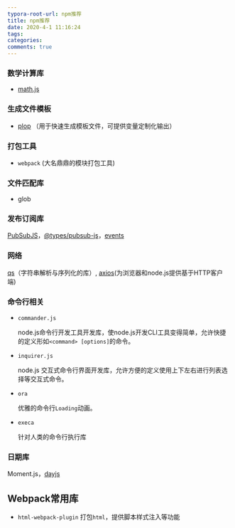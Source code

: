 ```yaml
---
typora-root-url: npm推荐
title: npm推荐
date: 2020-4-1 11:16:24
tags:
categories: 
comments: true
---
```


### 数学计算库

* [math.js](https://www.npmjs.com/package/mathjs)

### 生成文件模板

* [plop](https://www.npmjs.com/package/plop) （用于快速生成模板文件，可提供变量定制化输出）

### 打包工具

* `webpack` (大名鼎鼎的模块打包工具)

### 文件匹配库

* glob

### 发布订阅库

[PubSubJS](https://github.com/mroderick/PubSubJS)，[@types/pubsub-js](https://www.npmjs.com/package/@types/pubsub-js)，[events](https://github.com/Gozala/events)

### 网络

[qs](https://www.npmjs.com/package/qs)（字符串解析与序列化的库）,  [axios](https://www.npmjs.com/package/axios)(为浏览器和node.js提供基于HTTP客户端)

### 命令行相关

* `commander.js`

  node.js命令行开发工具开发库，使node.js开发CLI工具变得简单，允许快捷的定义形如`<command> [options]`的命令。

* `inquirer.js`

  node.js 交互式命令行界面开发库，允许方便的定义使用上下左右进行列表选择等交互式命令。

* `ora`

  优雅的命令行`Loading`动画。
  
* `execa`

  针对人类的命令行执行库

### 日期库

Moment.js，[dayjs](https://github.com/iamkun/dayjs)

## Webpack常用库

* `html-webpack-plugin` 打包`html`，提供脚本样式注入等功能

